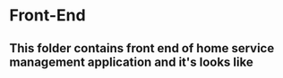 # Front-End 
## This folder contains front end of home service management application and it's looks like
